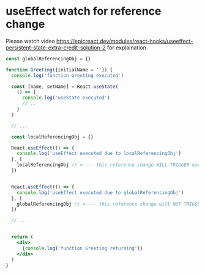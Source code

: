 # useEffect watch for reference change

Please watch video https://epicreact.dev/modules/react-hooks/useeffect-persistent-state-extra-credit-solution-2 for explaination.

```jsx
const globalReferencingObj = {}

function Greeting({initialName = ''}) {
  console.log('function Greeting executed')

  const [name, setName] = React.useState(
    () => {
      console.log('useState executed')
      // ..
    }
  )

  // ...

  const localReferencingObj = {}

  React.useEffect(() => {
    console.log('useEffect executed due to localReferencingObj')
  }, [
    localReferencingObj // <---- this reference change WILL TRIGGER useEffect's callback to run
  ])


  React.useEffect(() => {
    console.log('useEffect executed due to globalReferencingObj')
  }, [
    globalReferencingObj // <---- this reference change will NOT TRIGGER useEffect's callback to run
  ])

  // ...


  return (
    <div>
      {console.log('function Greeting returning')}
    </div>
  )
}
```

